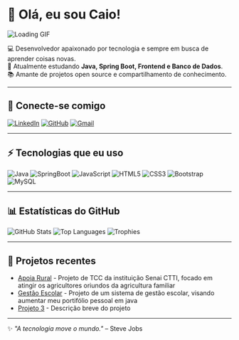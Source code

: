 # 👋 Olá, eu sou Caio!

![Loading GIF](https://media.giphy.com/media/5e25aUTZPcI94uMZgv/giphy.gif)

💻 Desenvolvedor apaixonado por tecnologia e sempre em busca de aprender coisas novas.  
🚀 Atualmente estudando **Java, Spring Boot, Frontend e Banco de Dados**.  
📚 Amante de projetos open source e compartilhamento de conhecimento.  

---

## 🔗 Conecte-se comigo
[![LinkedIn](https://img.shields.io/badge/LinkedIn-0077B5?style=for-the-badge&logo=linkedin&logoColor=white)](https://www.linkedin.com/in/seu-linkedin)
[![GitHub](https://img.shields.io/badge/GitHub-000000?style=for-the-badge&logo=github&logoColor=white)](https://github.com/caiomccunha)
[![Gmail](https://img.shields.io/badge/Gmail-D14836?style=for-the-badge&logo=gmail&logoColor=white)](mailto:caiomccunha10@gmail.com)

---

## ⚡ Tecnologias que eu uso
![Java](https://img.shields.io/badge/Java-ED8B00?style=for-the-badge&logo=openjdk&logoColor=white)
![SpringBoot](https://img.shields.io/badge/SpringBoot-6DB33F?style=for-the-badge&logo=springboot&logoColor=white)
![JavaScript](https://img.shields.io/badge/JavaScript-F7DF1E?style=for-the-badge&logo=javascript&logoColor=black)
![HTML5](https://img.shields.io/badge/HTML5-E34F26?style=for-the-badge&logo=html5&logoColor=white)
![CSS3](https://img.shields.io/badge/CSS3-1572B6?style=for-the-badge&logo=css3&logoColor=white)
![Bootstrap](https://img.shields.io/badge/Bootstrap-7952B3?style=for-the-badge&logo=bootstrap&logoColor=white)
![MySQL](https://img.shields.io/badge/MySQL-005C84?style=for-the-badge&logo=mysql&logoColor=white)

---

## 📊 Estatísticas do GitHub
![GitHub Stats](https://github-readme-stats.vercel.app/api?username=caiomccunha&show_icons=true&theme=radical)
![Top Languages](https://github-readme-stats.vercel.app/api/top-langs/?username=caiomccunha&layout=compact&theme=radical)
![Trophies](https://github-profile-trophy.vercel.app/?username=caiomccunha&theme=radical)

---

## 🌟 Projetos recentes
- [Apoia Rural](https://github.com/caiomccunha/ApoiaRural-Completo) - Projeto de TCC da instituição Senai CTTI, focado em atingir os agricultores oriundos da agricultura familiar
- [Gestão Escolar](https://github.com/caiomccunha/Gest-o-Escolar) - Projeto de um sistema de gestão escolar, visando aumentar meu portifólio pessoal em java
- [Projeto 3](https://github.com/caiomccunha/projeto3) - Descrição breve do projeto

---

✨ _"A tecnologia move o mundo."_ – Steve Jobs
